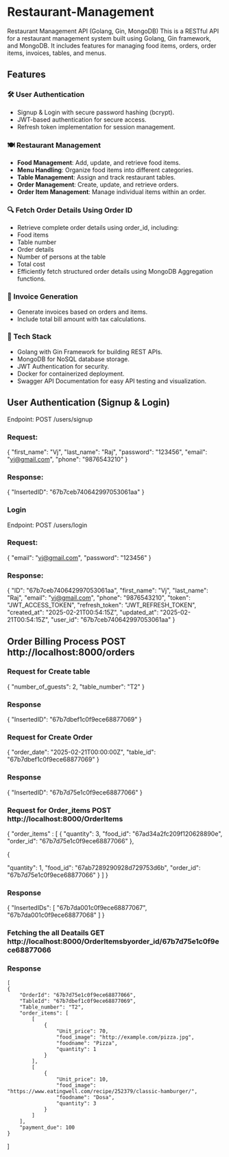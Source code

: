 # Restaurant-Management
Restaurant Management API (Golang, Gin, MongoDB)  This is a RESTful API for a restaurant management system built using Golang, Gin framework, and MongoDB. It includes features for managing food items, orders, order items, invoices, tables, and menus.

## Features

### 🛠  User Authentication
- Signup & Login with secure password hashing (bcrypt).
- JWT-based authentication for secure access.
- Refresh token implementation for session management.
### 🍽 Restaurant Management
- **Food Management**: Add, update, and retrieve food items.
- **Menu Handling**: Organize food items into different categories.
- **Table Management**: Assign and track restaurant tables.
- **Order Management**: Create, update, and retrieve orders.
- **Order Item Management**: Manage individual items within an order.

### 🔍 Fetch Order Details Using Order ID
- Retrieve complete order details using order_id, including:
- Food items
- Table number
- Order details
- Number of persons at the table
- Total cost 
- Efficiently fetch structured order details using MongoDB Aggregation functions.
  
### 🧾 Invoice Generation
- Generate invoices based on orders and items.
- Include total bill amount with tax calculations.
### 🚀 Tech Stack
- Golang with Gin Framework for building REST APIs.
- MongoDB for NoSQL database storage.
- JWT Authentication for security.
- Docker for containerized deployment.
- Swagger API Documentation for easy API testing and visualization.


## User Authentication (Signup & Login)
Endpoint: POST /users/signup
### Request:

{
  "first_name": "Vj",
  "last_name": "Raj",
  "password": "123456",
  "email": "vj@gmail.com",
  "phone": "9876543210"
}
### Response:


{
  "InsertedID": "67b7ceb740642997053061aa"
}

### Login
Endpoint: POST /users/login
### Request:

{
  "email": "vj@gmail.com",
  "password": "123456"
}
### Response:


{
  "ID": "67b7ceb740642997053061aa",
  "first_name": "Vj",
  "last_name": "Raj",
  "email": "vj@gmail.com",
  "phone": "9876543210",
  "token": "JWT_ACCESS_TOKEN",
  "refresh_token": "JWT_REFRESH_TOKEN",
  "created_at": "2025-02-21T00:54:15Z",
  "updated_at": "2025-02-21T00:54:15Z",
  "user_id": "67b7ceb740642997053061aa"
}

## Order Billing Process  POST http://localhost:8000/orders

  ### Request for Create table 

   {
  "number_of_guests": 2,
  "table_number": "T2"
  }
  
  ### Response
  {
    "InsertedID": "67b7dbef1c0f9ece68877069"
  } 
  ### Request for Create Order 

   
{
  "order_date": "2025-02-21T00:00:00Z",
  "table_id": "67b7dbef1c0f9ece68877069"
}


### Response 

{
    "InsertedID": "67b7d75e1c0f9ece68877066"
}

### Request for Order_items POST http://localhost:8000/OrderItems

{
  "order_items" : [
  {
  "quantity": 3,
  "food_id": "67ad34a2fc209f120628890e",
  "order_id": "67b7d75e1c0f9ece68877066"
  },

   {
  
  "quantity": 1,
  "food_id": "67ab7289290928d729753d6b",
  "order_id": "67b7d75e1c0f9ece68877066"
   }
  ]
}

### Response 

   {
    "InsertedIDs": [
        "67b7da001c0f9ece68877067",
        "67b7da001c0f9ece68877068"
    ]
}


 ### Fetching the all Deatails GET http://localhost:8000/OrderItemsbyorder_id/67b7d75e1c0f9ece68877066

 ### Response 

    [
    {
        "OrderId": "67b7d75e1c0f9ece68877066",
        "TableId": "67b7dbef1c0f9ece68877069",
        "Table_number": "T2",
        "order_items": [
            [
                {
                    "Unit_price": 70,
                    "food_image": "http://example.com/pizza.jpg",
                    "foodname": "Pizza",
                    "quantity": 1
                }
            ],
            [
                {
                    "Unit_price": 10,
                    "food_image": "https://www.eatingwell.com/recipe/252379/classic-hamburger/",
                    "foodname": "Dosa",
                    "quantity": 3
                }
            ]
        ],
        "payment_due": 100
    }
]





